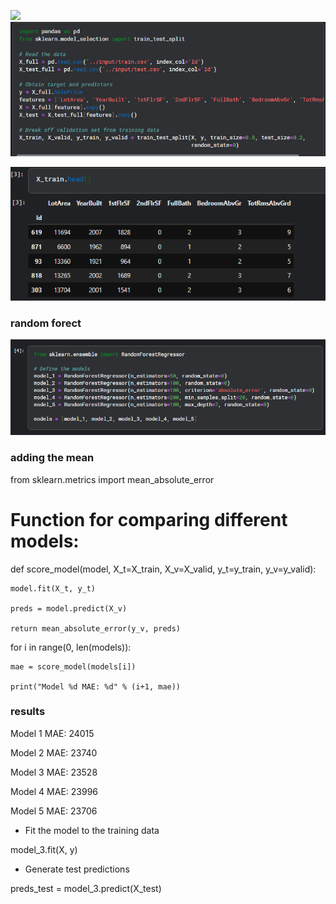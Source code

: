 ![](../images)
![](../images/image_2025-01-17_215326569.png)

![](../images/image_2025-01-17_215616366.png)

### random forect

![](../images/image_2025-01-17_215729594.png)

### adding the mean 
from sklearn.metrics import mean_absolute_error

# Function for comparing different models: 

def score_model(model, X_t=X_train, X_v=X_valid, y_t=y_train, y_v=y_valid):

    model.fit(X_t, y_t)
    
    preds = model.predict(X_v)
    
    return mean_absolute_error(y_v, preds)

for i in range(0, len(models)):

    mae = score_model(models[i])
    
    print("Model %d MAE: %d" % (i+1, mae))

### results 
Model 1 MAE: 24015

Model 2 MAE: 23740

Model 3 MAE: 23528

Model 4 MAE: 23996

Model 5 MAE: 23706

* Fit the model to the training data

model_3.fit(X, y)

* Generate test predictions

preds_test = model_3.predict(X_test)
